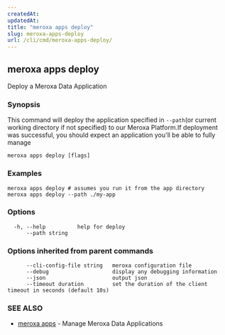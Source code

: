 ```yaml
---
createdAt: 
updatedAt: 
title: "meroxa apps deploy"
slug: meroxa-apps-deploy
url: /cli/cmd/meroxa-apps-deploy/
---
```

## meroxa apps deploy

Deploy a Meroxa Data Application

### Synopsis

This command will deploy the application specified in `--path`(or current working directory if not specified) to our Meroxa Platform.If deployment was successful, you should expect an application you'll be able to fully manage

```
meroxa apps deploy [flags]
```

### Examples

```
meroxa apps deploy # assumes you run it from the app directory
meroxa apps deploy --path ./my-app
```

### Options

```
  -h, --help          help for deploy
      --path string   
```

### Options inherited from parent commands

```
      --cli-config-file string   meroxa configuration file
      --debug                    display any debugging information
      --json                     output json
      --timeout duration         set the duration of the client timeout in seconds (default 10s)
```

### SEE ALSO

* [meroxa apps](/cli/cmd/meroxa-apps/)	 - Manage Meroxa Data Applications

